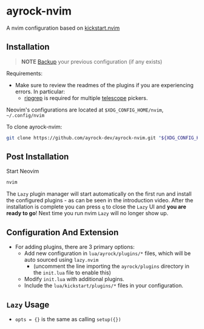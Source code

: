# ayrock-nvim

A nvim configuration based on [kickstart.nvim](https://github.com/nvim-lua/kickstart.nvim)

## Installation

> **NOTE**
> [Backup](#FAQ) your previous configuration (if any exists)

Requirements:

- Make sure to review the readmes of the plugins if you are experiencing errors. In particular:
  - [ripgrep](https://github.com/BurntSushi/ripgrep#installation) is required for multiple [telescope](https://github.com/nvim-telescope/telescope.nvim#suggested-dependencies) pickers.

Neovim's configurations are located at `$XDG_CONFIG_HOME/nvim`, `~/.config/nvim`

To clone ayrock-nvim:

```sh
git clone https://github.com/ayrock-dev/ayrock-nvim.git "${XDG_CONFIG_HOME:-$HOME/.config}"/nvim
```

## Post Installation

Start Neovim

```sh
nvim
```

The `Lazy` plugin manager will start automatically on the first run and install the configured plugins - as can be seen in the introduction video. After the installation is complete you can press `q` to close the `Lazy` UI and **you are ready to go**! Next time you run nvim `Lazy` will no longer show up.

## Configuration And Extension

- For adding plugins, there are 3 primary options:
  - Add new configuration in `lua/ayrock/plugins/*` files, which will be auto sourced using `lazy.nvim`
    - (uncomment the line importing the `ayrock/plugins` directory in the `init.lua` file to enable this)
  - Modify `init.lua` with additional plugins.
  - Include the `lua/kickstart/plugins/*` files in your configuration.

## `Lazy` Usage

- `opts = {}` is the same as calling `setup({})`
